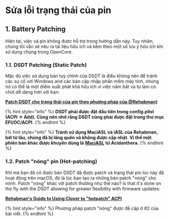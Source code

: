 # Sửa lỗi trạng thái của pin



## 1. Battery Patching

Hiện tại, việc vá pin không được hỗ trợ trong hướng dẫn này. Tuy nhiên, chúng tôi vẫn sẽ nêu ra tài liệu hữu ích và kèm theo một số lưu ý hữu ích khi sử dụng chúng trong OpenCore.

### 1.1. DSDT Patching \(Static Patch\)

Mặc dù việc sử dụng bản tuỳ chỉnh của DSDT là điều không nên để tránh các sự cố với Windows and các bản cập nhập phần mềm máy tính, nhưng nó có thể là một điểm xuất phát khá hữu ích vì việc nắm bắt và tự làm có chút dễ dàng hơn với bạn:

[**Patch DSDT cho trạng thái của pin theo phương pháp của @Rehabman\)**](https://phuanh004.gitbook.io/hackintosh-vn/nhung-lien-ket-ngoai-duoc-dich-de-ho-tro-cho-bai-huong-dan/patch-dsdt-cho-trang-thai-cua-pin#huong-dan-cach-patch-dsdt-de-trang-thai-pin-hoat-dong)

{% hint style="info" %}
**DSDT phải được đặt đầu tiên trong config.plist \(ACPI -&gt; Add\). Cũng nên nhớ rằng DSDT cũng phải được đặt trong thư mục EFI/OC/ACPI.**
{% endhint %}

{% hint style="info" %}
**Tránh sử dụng MaciASL và iASL của Rehabman, bởi từ lâu, chúng đã bị lãng quên và không được cập nhật. Vì thế một phiên bản khác được khuyên dùng là** [**MaciASL**](https://github.com/acidanthera/MaciASL/releases) **từ Acidanthera.**
{% endhint %}

### 1.2. Patch "nóng" pin \(Hot-patching\) <a id="battery-hot-patching"></a>

Khi mà bạn đã có được bản DSDT đã được patch và trạng thái pin lúc này đã hoạt động trên macOS, đó là lúc bạn tạo ra những bản patch "nóng" cho mình. Patch "nóng" khác với patch thường như thế nào? is that it's done on the fly with the DSDT allowing for greater flexibility with firmware updates:

[**Rehabman's Guide to Using Clover to "hotpatch" ACPI**](https://www.tonymacx86.com/threads/guide-using-clover-to-hotpatch-acpi.200137/)

{% hint style="info" %}
Phương pháp patch "nóng" được đề cập ở \#2 của bài viết.
{% endhint %}



